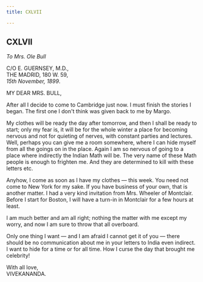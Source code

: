 ```yaml
---
title: CXLVII

---
```





  

  


## CXLVII

*To Mrs. Ole Bull*

C/O E. GUERNSEY, M.D.,  
THE MADRID, 180 W. 59,  
*15th November, 1899*.

MY DEAR MRS. BULL,

After all I decide to come to Cambridge just now. I must finish the
stories I began. The first one I don't think was given back to me by
Margo.

My clothes will be ready the day after tomorrow, and then I shall be
ready to start; only my fear is, it will be for the whole winter a place
for becoming nervous and not for quieting of nerves, with constant
parties and lectures. Well, perhaps you can give me a room somewhere,
where I can hide myself from all the goings on in the place. Again I am
so nervous of going to a place where indirectly the Indian Math will be.
The very name of these Math people is enough to frighten me. And they
are determined to kill with these letters etc.

Anyhow, I come as soon as I have my clothes — this week. You need not
come to New York for my sake. If you have business of your own, that is
another matter. I had a very kind invitation from Mrs. Wheeler of
Montclair. Before I start for Boston, I will have a turn-in in Montclair
for a few hours at least.

I am much better and am all right; nothing the matter with me except my
worry, and now I am sure to throw that all overboard.

Only one thing I want — and I am afraid I cannot get it of you — there
should be no communication about me in your letters to India even
indirect. I want to hide for a time or for all time. How I curse the day
that brought me celebrity!

With all love,  
VIVEKANANDA.


